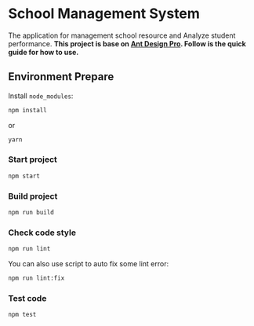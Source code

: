 # School Management System

The application for management school resource and Analyze student performance.
**This project is base on [Ant Design Pro](https://pro.ant.design). Follow is the quick guide for how to use.**

## Environment Prepare

Install `node_modules`:

```bash
npm install
```

or

```bash
yarn
```

### Start project

```bash
npm start
```

### Build project

```bash
npm run build
```

### Check code style

```bash
npm run lint
```

You can also use script to auto fix some lint error:

```bash
npm run lint:fix
```

### Test code

```bash
npm test
```
